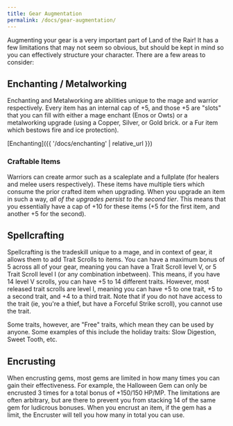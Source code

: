 ```yaml
---
title: Gear Augmentation
permalink: /docs/gear-augmentation/
---
```


Augmenting your gear is a very important part of Land of the Rair! It has a few limitations that may not seem so obvious, but should be kept in mind so you can effectively structure your character. There are a few areas to consider:

## Enchanting / Metalworking

Enchanting and Metalworking are abilities unique to the mage and warrior respectively. Every item has an internal cap of +5, and those +5 are "slots" that you can fill with either a mage enchant (Enos or Owts) or a metalworking upgrade (using a Copper, Silver, or Gold brick. or a Fur item which bestows fire and ice protection).

[Enchanting]({{ '/docs/enchanting' | relative_url }})

### Craftable Items

Warriors can create armor such as a scaleplate and a fullplate (for healers and melee users respectively). These items have multiple tiers which consume the prior crafted item when upgrading. When you upgrade an item in such a way, _all of the upgrades persist to the second tier_. This means that you essentially have a cap of +10 for these items (+5 for the first item, and another +5 for the second).

## Spellcrafting

Spellcrafting is the tradeskill unique to a mage, and in context of gear, it allows them to add Trait Scrolls to items. You can have a maximum bonus of 5 across all of your gear, meaning you can have a Trait Scroll level V, or 5 Trait Scroll level I (or any combination inbetween). This means, if you have 14 level V scrolls, you can have +5 to 14 different traits. However, most released trait scrolls are level I, meaning you can have +5 to one trait, +5 to a second trait, and +4 to a third trait. Note that if you do not have access to the trait (ie, you're a thief, but have a Forceful Strike scroll), you cannot use the trait. 

Some traits, however, are "Free" traits, which mean they can be used by anyone. Some examples of this include the holiday traits: Slow Digestion, Sweet Tooth, etc.

## Encrusting

When encrusting gems, most gems are limited in how many times you can gain their effectiveness. For example, the Halloween Gem can only be encrusted 3 times for a total bonus of +150/150 HP/MP. The limitations are often arbitrary, but are there to prevent you from stacking 14 of the same gem for ludicrous bonuses. When you encrust an item, if the gem has a limit, the Encruster will tell you how many in total you can use.
